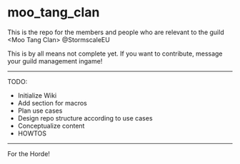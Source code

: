 # moo_tang_clan
This is the repo for the members and people who are relevant to the guild &lt;Moo Tang Clan> @StormscaleEU

This is by all means not complete yet. If you want to contribute, message your guild management ingame!

***

TODO: 

* Initialize Wiki
* Add section for macros
* Plan use cases
* Design repo structure according to use cases
* Conceptualize content
* HOWTOS

***

For the Horde!
